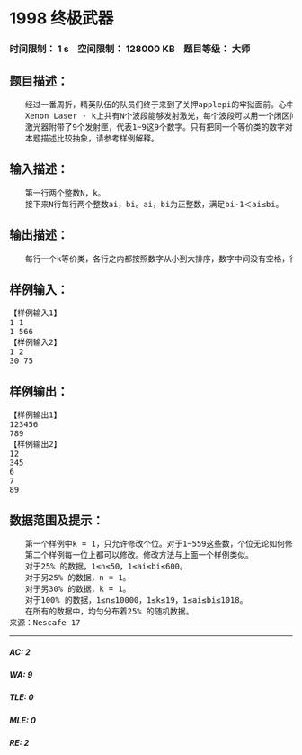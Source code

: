 # 1998 终极武器   
### 时间限制： 1 s&nbsp;&nbsp;&nbsp;&nbsp;空间限制： 128000 KB&nbsp;&nbsp;&nbsp;&nbsp;题目等级： 大师  
## 题目描述：  

<pre>
　　经过一番周折，精英队伍的队员们终于来到了关押applepi的牢狱面前。心中神一般的领袖applepi就在眼前，队员们都不由自主地跪烂膝盖……不过令他们沮丧的是，牢狱的大锁没有钥匙孔，黑魔法师Vani根本就没有指望它再被打开。幸好队员们携带了新研制的终极武器——k型氙激光器（Xenon Laser - k，代号XLk），可以用来破拆这把锁。不过作为一道终极武器，它的启用规则异常严格。  
　　Xenon Laser - k上共有N个波段能够发射激光，每个波段可以用一个闭区间[ai，bi]来表示，其中ai，bi为正整数，bi-1＜ai≤bi。对于两个数字p和q，如果对于这N个波段内的任意一个整数num，把它在十进制表示下的后k位中某一位上的p换成q（或者q换成p），都满足得到的整数仍然在这N个波段内，那么称在该激光器中，数字p和q是k等价的。我们称两两之间k等价的数字组成一个k等价类。  
　　激光器附带了9个发射匣，代表1~9这9个数字。只有把同一个等价类的数字对应的发射匣安置在一排上，Xenon Laser - k才能够启动。给定个波段，现在就请你求出1~9这9个数字分成了哪些等价类，并且每行输出一个等价类。  
　　本题描述比较抽象，请参考样例解释。
</pre>
  
  
## 输入描述：  

<pre>
　　第一行两个整数N，k。  
　　接下来N行每行两个整数ai，bi。ai，bi为正整数，满足bi-1＜ai≤bi。
</pre>
  
  
## 输出描述：  

<pre>
　　每行一个k等价类，各行之内都按照数字从小到大排序，数字中间没有空格，行与行之间按照等价类中最小的数字从小到大排序。具体格式参考样例。
</pre>
  
  
## 样例输入：  

<pre>
【样例输入1】  
1 1  
1 566
【样例输入2】  
1 2  
30 75
</pre>
  
  
## 样例输出：  

<pre>
【样例输出1】  
123456  
789
【样例输出2】  
12  
345  
6  
7  
89
</pre>
  
  
## 数据范围及提示：  

<pre>
　　第一个样例中k = 1，只允许修改个位。对于1~559这些数，个位无论如何修改都在波段内。对于560~566这些数，个位修改为大于等于7的数字时（例如562的2修改为8），就不在波段内了。因此1~6和7~9属于不同的等价类。  
　　第二个样例每一位上都可以修改。修改方法与上面一个样例类似。
　　对于25% 的数据，1≤n≤50，1≤ai≤bi≤600。  
　　对于另25% 的数据，n = 1。  
　　对于另30% 的数据，k = 1。  
　　对于100% 的数据，1≤n≤10000，1≤k≤19，1≤ai≤bi≤1018。  
　　在所有的数据中，均匀分布着25% 的随机数据。
来源：Nescafe 17
</pre>
  
  
***  

##### AC: 2  
##### WA: 9  
##### TLE: 0  
##### MLE: 0  
##### RE: 2  
